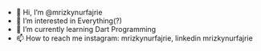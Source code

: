 - 👋 Hi, I’m @mrizkynurfajrie
- 👀 I’m interested in Everything(?)
- 🌱 I’m currently learning Dart Programming
- 📫 How to reach me instagram: mrizkynurfajrie, linkedin mrizkynurfajrie

<!---
mrizkynurfajrie/mrizkynurfajrie is a ✨ special ✨ repository because its `README.md` (this file) appears on your GitHub profile.
You can click the Preview link to take a look at your changes.
--->
